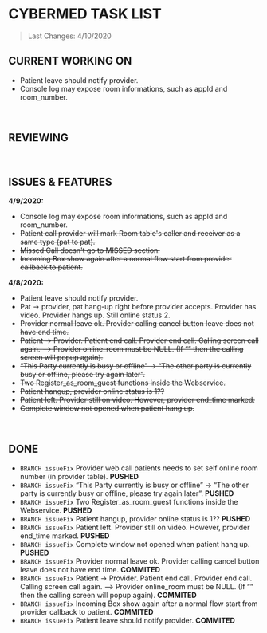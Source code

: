 # CYBERMED TASK LIST
>Last Changes: 4/10/2020 </br>

## CURRENT WORKING ON </br>
* Patient leave should notify provider.  </br>
* Console log may expose room informations, such as appId and room_number. </br>
</br>

## REVIEWING </br>
</br>

## ISSUES & FEATURES </br>
**4/9/2020:** </br> 
* Console log may expose room informations, such as appId and room_number. </br>
* <s>Patient call provider will mark Room table's caller and receiver as a same type (pat to pat).</s> </br>
* <s>Missed Call doesn't go to MISSED section.</s> </br>
* <s>Incoming Box show again after a normal flow start from provider callback to patient.</s> </br>

**4/8/2020:** </br> 
* Patient leave should notify provider.  </br>
* Pat -> provider, pat hang-up right before provider accepts. Provider has video. Provider hangs up. Still online status 2.  </br>
* <s>Provider normal leave ok. Provider calling cancel button leave does not have end time.</s> </br>
* <s>Patient -> Provider. Patient end call. Provider end call. Calling screen call again. --> Provider online_room must be NULL. (If “” then the calling screen will popup again).</s>  </br>
* <s>“This Party currently is busy or offline” -> “The other party is currently busy or offline, please try again later”.</s> </br>
* <s>Two Register_as_room_guest functions inside the Webservice.</s> </br>
* <s>Patient hangup, provider online status is 1??</s>   </br>
* <s>Patient left. Provider still on video. However, provider end_time marked.</s>  </br>
* <s>Complete window not opened when patient hang up.</s>  </br>
</br>

## DONE </br>
* `BRANCH issueFix` Provider web call patients needs to set self online room number (in provider table). **PUSHED**</br>
* `BRANCH issueFix` “This Party currently is busy or offline” -> “The other party is currently busy or offline, please try again later”.  **PUSHED** </br>
* `BRANCH issueFix` Two Register_as_room_guest functions inside the Webservice.  **PUSHED** </br>
* `BRANCH issueFix` Patient hangup, provider online status is 1??  **PUSHED** </br>
* `BRANCH issueFix` Patient left. Provider still on video. However, provider end_time marked.  **PUSHED** </br>
* `BRANCH issueFix` Complete window not opened when patient hang up.  **PUSHED**  </br>
* `BRANCH issueFix` Provider normal leave ok. Provider calling cancel button leave does not have end time.  **COMMITED** </br>
* `BRANCH issueFix` Patient -> Provider. Patient end call. Provider end call. Calling screen call again. --> Provider online_room must be NULL. (If “” then the calling screen will popup again).  **COMMITED** </br>
* `BRANCH issueFix` Incoming Box show again after a normal flow start from provider callback to patient.  **COMMITED** </br>
* `BRANCH issueFix` Patient leave should notify provider.  **COMMITED** </br>
</br>

